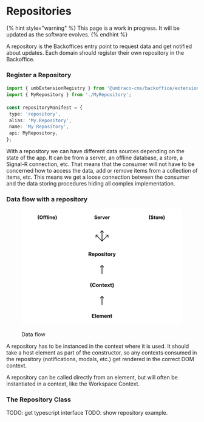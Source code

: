 # Repositories

{% hint style="warning" %}
This page is a work in progress. It will be updated as the software evolves.
{% endhint %}

A repository is the Backoffices entry point to request data and get notified about updates. Each domain should register their own repository in the Backoffice.

### Register a Repository <a href="#register-a-repository" id="register-a-repository"></a>

```typescript
import { umbExtensionRegistry } from '@umbraco-cms/backoffice/extension-registry';
import { MyRepository } from './MyRepository';

const repositoryManifest = {
 type: 'repository',
 alias: 'My.Repository',
 name: 'My Repository',
 api: MyRepository,
};
```

With a repository we can have different data sources depending on the state of the app. It can be from a server, an offline database, a store, a Signal-R connection, etc. That means that the consumer will not have to be concerned how to access the data, add or remove items from a collection of items, etc. This means we get a loose connection between the consumer and the data storing procedures hiding all complex implementation.

### Data flow with a repository  <a href="#data-flow-with-a-repository" id="data-flow-with-a-repository"></a>

<figure><img src="../../../.gitbook/assets/data-flow.svg" alt=""><figcaption><p>Data flow</p></figcaption></figure>

A repository has to be instanced in the context where it is used. It should take a host element as part of the constructor, so any contexts consumed in the repository (notifications, modals, etc.) get rendered in the correct DOM context.

A repository can be called directly from an element, but will often be instantiated in a context, like the Workspace Context.

### The Repository Class <a href="#the-repository-class" id="the-repository-class"></a>

TODO: get typescript interface TODO: show repository example.
